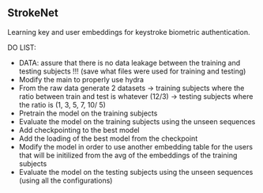 ## StrokeNet

Learning key and user embeddings for keystroke biometric authentication.

DO LIST:
- DATA: assure that there is no data leakage between the training and testing subjects !!! (save what files were used for training and testing)
- Modify the main to properly use hydra 
- From the raw data generate 2 datasets -> training subjects where the ratio between train and test is whatever (12/3)
                                        -> testing subjects where the ratio is (1, 3, 5, 7, 10/ 5)
- Pretrain the model on the training subjects
- Evaluate the model on the training subjects using the unseen sequences
- Add checkpointing to the best model
- Add the loading of the best model from the checkpoint
- Modify the model in order to use another embedding table for the users that will be initilized from the avg of the embeddings of the training subjects
- Evaluate the model on the testing subjects using the unseen sequences (using all the configurations)
